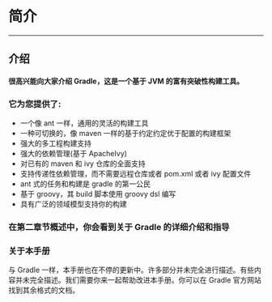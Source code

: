 # 简介
---

## 介绍
#### 很高兴能向大家介绍 Gradle，这是一个基于 JVM 的富有突破性构建工具。

### 它为您提供了:

* 一个像 ant 一样，通用的灵活的构建工具
* 一种可切换的，像 maven 一样的基于约定约定优于配置的构建框架
* 强大的多工程构建支持
* 强大的依赖管理(基于 ApacheIvy)
* 对已有的 maven 和 ivy 仓库的全面支持
* 支持传递性依赖管理，而不需要远程仓库或者 pom.xml 或者 ivy 配置文件
* ant 式的任务和构建是 gradle 的第一公民
* 基于 groovy，其 build 脚本使用 groovy dsl 编写
* 具有广泛的领域模型支持你的构建

### 在第二章节概述中，你会看到关于 Gradle 的详细介绍和指导

### 关于本手册

与 Gradle 一样，本手册也在不停的更新中。许多部分并未完全进行描述。有些内容并未完全描述。我们需要你来一起帮助改进本手册。你可以在 Gradle 官方网站找到其余格式的文档。

